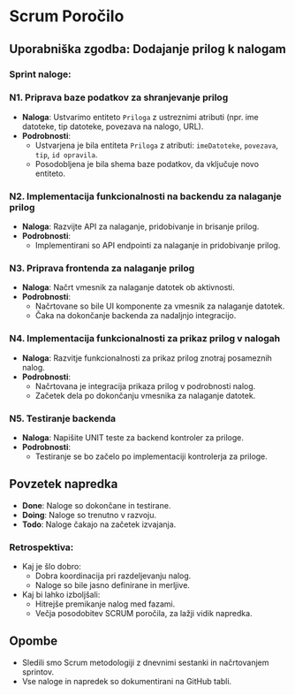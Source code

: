 # Scrum Poročilo

## Uporabniška zgodba: Dodajanje prilog k nalogam
### Sprint naloge:
### N1. Priprava baze podatkov za shranjevanje prilog
- **Naloga**: Ustvarimo entiteto `Priloga` z ustreznimi atributi (npr. ime datoteke, tip datoteke, povezava na nalogo, URL).
- **Podrobnosti**:
  - Ustvarjena je bila entiteta `Priloga` z atributi: `imeDatoteke`, `povezava`, `tip`, `id opravila`.
  - Posodobljena je bila shema baze podatkov, da vključuje novo entiteto.

### N2. Implementacija funkcionalnosti na backendu za nalaganje prilog
- **Naloga**: Razvijte API za nalaganje, pridobivanje in brisanje prilog.
- **Podrobnosti**:
  - Implementirani so API endpointi za nalaganje in pridobivanje prilog.

### N3. Priprava frontenda za nalaganje prilog
- **Naloga**: Načrt vmesnik za nalaganje datotek ob aktivnosti.
- **Podrobnosti**:
  - Načrtovane so bile UI komponente za vmesnik za nalaganje datotek.
  - Čaka na dokončanje backenda za nadaljnjo integracijo.

### N4. Implementacija funkcionalnosti za prikaz prilog v nalogah
- **Naloga**: Razvitje funkcionalnosti za prikaz prilog znotraj posameznih nalog.
- **Podrobnosti**:
  - Načrtovana je integracija prikaza prilog v podrobnosti nalog.
  - Začetek dela po dokončanju vmesnika za nalaganje datotek.

### N5. Testiranje backenda
- **Naloga**: Napišite UNIT teste za backend kontroler za priloge.
- **Podrobnosti**:
  - Testiranje se bo začelo po implementaciji kontrolerja za priloge.

## Povzetek napredka
- **Done**: Naloge so dokončane in testirane.
- **Doing**: Naloge so trenutno v razvoju.
- **Todo**: Naloge čakajo na začetek izvajanja.

### Retrospektiva:
- Kaj je šlo dobro:
  - Dobra koordinacija pri razdeljevanju nalog.
  - Naloge so bile jasno definirane in merljive.
- Kaj bi lahko izboljšali:
  - Hitrejše premikanje nalog med fazami.
  - Večja posodobitev SCRUM poročila, za lažji vidik napredka.

## Opombe
- Sledili smo Scrum metodologiji z dnevnimi sestanki in načrtovanjem sprintov.
- Vse naloge in napredek so dokumentirani na GitHub tabli.
